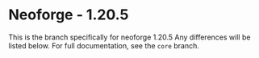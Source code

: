 # Neoforge - 1.20.5

This is the branch specifically for neoforge 1.20.5
Any differences will be listed below. For full documentation, see the `core` branch.
